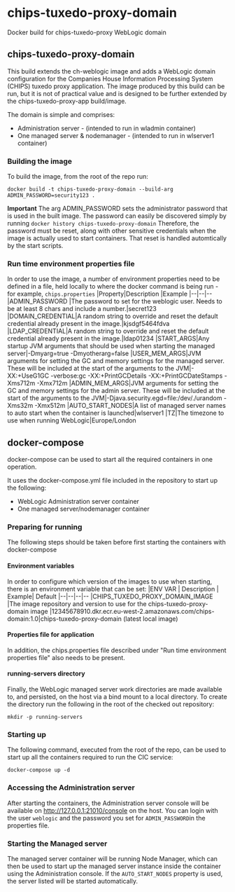 # chips-tuxedo-proxy-domain
Docker build for chips-tuxedo-proxy WebLogic domain


## chips-tuxedo-proxy-domain
This build extends the ch-weblogic image and adds a WebLogic domain configuration for the Companies House Information Processing System (CHIPS) tuxedo proxy application.  The image produced by this build can be run, but it is not of practical value and is designed to be further extended by the chips-tuxedo-proxy-app build/image.

The domain is simple and comprises:
 - Administration server - (intended to run in wladmin container)
 - One managed server & nodemanager - (intended to run in wlserver1 container)

### Building the image
To build the image, from the root of the repo run:

    docker build -t chips-tuxedo-proxy-domain --build-arg ADMIN_PASSWORD=security123 .

**Important** The arg ADMIN_PASSWORD sets the administrator password that is used in the built image.  The password can easily be discovered simply by running `docker history chips-tuxedo-proxy-domain` Therefore, the password must be reset, along with other sensitive credentials when the image is actually used to start containers. That reset is handled automtically by the start scripts.

### Run time environment properties file
In order to use the image, a number of environment properties need to be defined in a file, held locally to where the docker command is being run - for example, `chips.properties` 
|Property|Description  |Example
|--|--|--
|ADMIN_PASSWORD |The password to set for the weblogic user.  Needs to be at least 8 chars and include a number.|secret123
|DOMAIN_CREDENTIAL|A random string to override and reset the default credential already present in the image.|kjsdgf5464fdva
|LDAP_CREDENTIAL|A random string to override and reset the default credential already present in the image.|ldap01234
|START_ARGS|Any startup JVM arguments that should be used when starting the managed server|-Dmyarg=true -Dmyotherarg=false
|USER_MEM_ARGS|JVM arguments for setting the GC and memory settings for the managed server.  These will be included at the start of the arguments to the JVM|-XX:+UseG1GC -verbose:gc -XX:+PrintGCDetails -XX:+PrintGCDateStamps -Xms712m -Xmx712m
|ADMIN_MEM_ARGS|JVM arguments for setting the GC and memory settings for the admin server.  These will be included at the start of the arguments to the JVM|-Djava.security.egd=file:/dev/./urandom -Xms32m -Xmx512m
|AUTO_START_NODES|A list of managed server names to auto start when the container is launched|wlserver1
|TZ|The timezone to use when running WebLogic|Europe/London

## docker-compose
docker-compose can be used to start all the required containers in one operation.

It uses the docker-compose.yml file included in the repository to start up the following:
- WebLogic Administration server container
- One managed server/nodemanager container

### Preparing for running

The following steps should be taken before first starting the containers with docker-compose

#### Environment variables
In order to configure which version of the images to use when starting, there is an environment variable that can be set:
|ENV VAR  | Description | Example| Default
|--|--|--|--
|CHIPS_TUXEDO_PROXY_DOMAIN_IMAGE  |The image repository and version to use for the chips-tuxedo-proxy-domain image  |12345678910.dkr.ecr.eu-west-2.amazonaws.com/chips-domain:1.0|chips-tuxedo-proxy-domain (latest local image)

#### Properties file for application
In addition, the chips.properties file described under "Run time environment properties file" also needs to be present.

#### running-servers directory
Finally, the WebLogic managed server work directories are made available to, and persisted, on the host via a bind mount to a local directory.  To create the directory run the following in the root of the checked out repository:

    mkdir -p running-servers

### Starting up
The following command, executed from the root of the repo,  can be used to start up all the containers required to run the CIC service:

    docker-compose up -d


### Accessing the Administration server
After starting the containers, the Administration server console will be available on http://127.0.0.1:21010/console on the host.  You can login with the user `weblogic` and the password you set for `ADMIN_PASSWORD`in the properties file.

### Starting the Managed server 
The managed server container will be running Node Manager, which can then be used to start up the managed server instance inside the container using the Administration console.  If the `AUTO_START_NODES` property is used, the server listed will be started automatically.